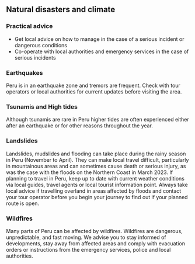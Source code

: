 ## Natural disasters and climate

### **Practical advice**

* Get local advice on how to manage in the case of a serious incident or dangerous conditions
* Co-operate with local authorities and emergency services in the case of serious incidents

### **Earthquakes**

Peru is in an earthquake zone and tremors are frequent. Check with tour operators or local authorities for current updates before visiting the area.

### **Tsunamis and High tides**

Although tsunamis are rare in Peru higher tides are often experienced either after an earthquake or for other reasons throughout the year.

### **Landslides**

Landslides, mudslides and flooding can take place during the rainy season in Peru (November to April). They can make local travel difficult, particularly in mountainous areas and can sometimes cause death or serious injury, as was the case with the floods on the Northern Coast in March 2023. If planning to travel in Peru, keep up to date with current weather conditions via local guides, travel agents or local tourist information point. Always take local advice if travelling overland in areas affected by floods and contact your tour operator before you begin your journey to find out if your planned route is open.

### **Wildfires**

Many parts of Peru can be affected by wildfires. Wildfires are dangerous, unpredictable, and fast moving. We advise you to stay informed of developments, stay away from affected areas and comply with evacuation orders or instructions from the emergency services, police and local authorities.